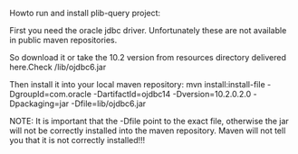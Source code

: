 Howto run and install plib-query project:

First you need the oracle jdbc driver. Unfortunately these are not available in public maven repositories. 

So download it or take the 10.2 version from resources directory delivered here.Check /lib/ojdbc6.jar

Then install it into your local maven repository: 
mvn install:install-file -DgroupId=com.oracle -DartifactId=ojdbc14 -Dversion=10.2.0.2.0 -Dpackaging=jar -Dfile=lib/ojdbc6.jar

NOTE: It is important that the -Dfile point to the exact file, 
otherwise the jar will not be correctly installed into the maven repository. Maven will not tell you that it is not correctly installed!!!
